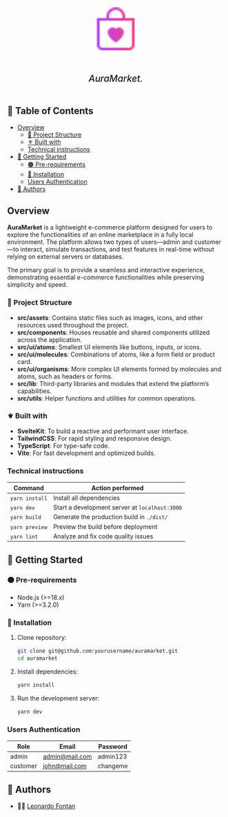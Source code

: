 <p align="center" style="margin:50px 0;">
<img src="static/favicon.svg" width="100"/>
</p>

<h2 align="center" style="margin:50px 0; font-style: italic; font-weight: 500;">
  AuraMarket.
</h2>

## 📍 Table of Contents

- [Overview](#overview)
  - [📌 Project Structure](#📌-project-structure)
  - [⚜️ Built with](#⚜️-built-with)
  - [Technical instructions](#technical-instructions)
- [🚀 Getting Started](#🚀-getting-started)
  - [🟠 Pre-requirements](#🟠-pre-requirements)
  - [🔵 Installation](#🔵-installation)
  - [Users Authentication](#users-authentication)
- [📝 Authors](#📝-authors)

## Overview

**AuraMarket** is a lightweight e-commerce platform designed for users to explore the functionalities of an online marketplace in a fully local environment. The platform allows two types of users—admin and customer—to interact, simulate transactions, and test features in real-time without relying on external servers or databases.

The primary goal is to provide a seamless and interactive experience, demonstrating essential e-commerce functionalities while preserving simplicity and speed.

### 📌 Project Structure

- **src/assets**: Contains static files such as images, icons, and other resources used throughout the project.
- **src/components**: Houses reusable and shared components utilized across the application.
- **src/ui/atoms**: Smallest UI elements like buttons, inputs, or icons.
- **src/ui/molecules**: Combinations of atoms, like a form field or product card.
- **src/ui/organisms**: More complex UI elements formed by molecules and atoms, such as headers or forms.
- **src/lib**: Third-party libraries and modules that extend the platform’s capabilities.
- **src/utils**: Helper functions and utilities for common operations.

### ⚜️ Built with

- **SvelteKit**: To build a reactive and performant user interface.
- **TailwindCSS**: For rapid styling and responsive design.
- **TypeScript**: For type-safe code.
- **Vite**: For fast development and optimized builds.

### Technical instructions

| Command        | Action performed                               |
| -------------- | ---------------------------------------------- |
| `yarn install` | Install all dependencies                       |
| `yarn dev`     | Start a development server at `localhost:3000` |
| `yarn build`   | Generate the production build in `./dist/`     |
| `yarn preview` | Preview the build before deployment            |
| `yarn lint`    | Analyze and fix code quality issues            |

## 🚀 Getting Started

### 🟠 Pre-requirements

- Node.js (>=18.x)
- Yarn (>=3.2.0)

### 🔵 Installation

1. Clone repository:
   ```sh
   git clone git@github.com:yourusername/auramarket.git
   cd auramarket
   ```
2. Install dependencies:
   ```sh
   yarn install
   ```
3. Run the development server:
   ```sh
   yarn dev
   ```

### Users Authentication

| Role     | Email          | Password |
| -------- | -------------- | -------- |
| admin    | admin@mail.com | admin123 |
| customer | john@mail.com  | changeme |

## 📝 Authors

- 🧑‍💼 [Leonardo Fontan](https://github.com/Lio-n)

